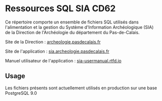 Ressources SQL SIA CD62
========================

Ce répertoire comporte un ensemble de fichiers SQL utilisés dans l'alimentation et la gestion du Système d'Information Archéologique (SIA) de la Direction de l'Archéologie du département du Pas-de-Calais.

Site de la Direction :
[archeologie.pasdecalais.fr](http://archeologie.pasdecalais.fr)

Site de l'application :
[sia.archeologie.pasdecalais.fr](https://sia.archeologie.pasdecalais.fr)

Manuel utilisateur de l'application :
[sia-usermanual.rtfd.io](http://sia-usermanual.rtfd.io/)

Usage
-----

Les fichiers présents sont actuellement utilisés en production sur une base PostgreSQL 9.0

